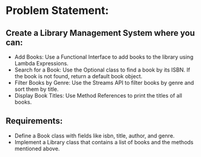 # Problem Statement:
## Create a Library Management System where you can:
- Add Books: Use a Functional Interface to add books to the library using Lambda Expressions.
- Search for a Book: Use the Optional class to find a book by its ISBN. If the book is not found, return a default book object.
- Filter Books by Genre: Use the Streams API to filter books by genre and sort them by title.
- Display Book Titles: Use Method References to print the titles of all books.
## Requirements:
- Define a Book class with fields like isbn, title, author, and genre.
- Implement a Library class that contains a list of books and the methods mentioned above.
